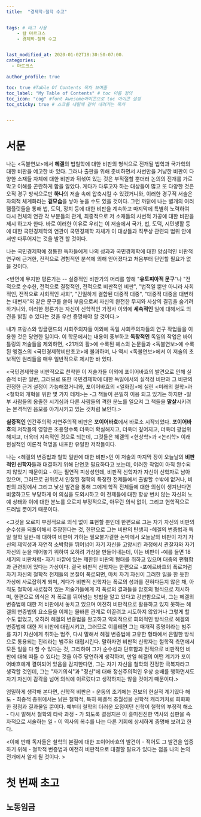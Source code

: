 ```yaml
---
title:  "경제학-철학 수고"


tags: # 태그 사용
    - 칼 마르크스
    - 경제학-철학 수고


last_modified_at: 2020-01-02T18:30:50-07:00.
categories:
  - 마르크스

author_profile: true

toc: true #Table Of Contents 목차 보여줌
toc_label: "My Table of Contents" # toc 이름 정의
toc_icon: "cog" #font Awesome아이콘으로 toc 아이콘 설정
toc_sticky: true # 스크롤 내릴때 같이 내려가는 목차


---
```

# 서문

나는 <독불연보>에서 <strong>헤겔</strong>의 법철학에 대한 비판의 형식으로 전개될 법학과 국가학의 대한 비판을 예고한 바 있다.
그러나 출판을 위해 준비하면서 사변만을 겨냥한 비판이 다양한 소재들 자체에 대한 비판과 뒤섞여 있는 것은 부적절할 뿐더러 논의의 전개를 가로막고 이해를 곤란하게 함을 알았다.
게다가 다루고자 하는 대상들이 많고 또 다양한 것은 오직 경구 방식으로만 <strong>하나</strong>의 저술 속에 압축시킬 수 있겠거니와, 이러한 경구적 서술은 자의적 체계화라는 <strong>겉모습</strong>을 낳아 놓을 수도 있을 것이다.
그런 까닭에 나는 별개의 여러 팸플릿들을 통해 법, 도덕, 정치 등에 대한 비판을 계속하고 마지막에 특별히 노력하여 다시 전체의 연관 각 부분들의 관계, 최종적으로 저 소재들의 사변적 가공에 대한 비판을 제시 하고자 한다.
바로 이러한 이유로 우리는 이 저술에서 국가, 법, 도덕, 시민생활 등에 대한 국민경제학의 연관이 국민경제학 자체가 이 대상들과 직무상 관련되 범위 안에서만 다루어지는 것을 발견 할 것이다.

나는 국민경제학에 정통한 독자들에게 나의 성과과 국민경제학에 대한 양심적인 비판적 연구에 근거한, 전적으로 경험적인 분석에 의해 얻어졌다고 처음부터 단언할 필요가 없을 것이다.

<반면에 무지한 평론가는 -- 실증적인 비판가의 머리를 향해 "<strong>유토피아적 문구</strong>"나 "전적으로 순수한, 전적으로 결정적인, 전적으로 비판적인 비판", "법적일 뿐만 아니라 사회적인, 전적으로 사회적인 사회", "긴밀하게 결합된 대중적 대중", "대중적 대중을 대변하는 대변자"와 같은 문구를 쏟아 부음으로써 자신의 완전한 무지와 사상의 결핍을 숨기려 하거니와, 이러한 평론가는 자신이 신학적인 가정사 이외에 <strong>세속적인</strong> 일에 대해서도 의견을 밝힐 수 있다는 것을 우선 증명해야 할 것이다.>

내가 프랑스와 잉글랜드의 사회주의자들 이외에 독일 사회주의자들의 연구 작업들을 이용한 것은 당연한 일이다.
이 학문에서는 내용이 풍부하고 <strong>독창적인</strong> 독일의 작업은 바이틀링의 저술들을 제외하면, <21개의 활>에 수록된 헤스의 논문들과 <독불연보>에 수록된 엥겔스의 <국민경제학비판초고>에 불과하며, 나 역시 <독불연보>에서 이 저술의 초보적인 원리들을 매우 일반적으로 제시한 바 있다.

&lt;국민경제학을 비판적으로 천착한 이 저술가들 이외에 포이어바흐의 발견으로 인해 실증적 비판 일반, 그러므로 또한 국민경제학에 대한 독일에서의 실적정 비판과 그 비판의 진정한 근거 설정이 가능해졌거니와, 포이어바흐의 &lt;일화집&gt;에 실린 &lt;미래의 철학&gt;과 &lt;철학의 개혁을 위한 몇 가지 테제&gt;는 -그 책들이 은밀히 이용 되고 있기는 하지만 -일부 사람들의 옹졸한 시기심과 다른 사람들의 격한 분노를 일으켜 그 책들을 <strong>말살</strong>시키려는 본격적인 음모를 야기시키고 있는 것처럼 보인다.&gt;

<strong>실증적인</strong> 인간주의적&middot;자연주의적 비판은 <strong>포이어바흐</strong>에서 바로소 시작되었다.
<strong>포이어바흐</strong>의 저작들의 영향은 조용할수록 더욱더 확실해지고, 더욱더 깊어지고, 더욱더 광범위해지고, 더욱더 지속적인 것으로 되는데, 그것들은 헤겔의 <현상학>과 <논리학> 이래 현실적인 이론적 혁명을 내포한 유일한 저작들이다.

나는 &lt;헤겔의 변증법과 철학 일반에 대한 비판&gt;인 이 저술의 마지막 장이 오늘날의 <strong>비판적인 신학자</strong>들과 대결하기 위해 단연코 필요하다고 보는데, 이러한 작업이 아직 완수되지 않았기 때문이요 - 이는 필연적 피상성인데, 비판적 신학자가 자신이 신학자로 남아 있으며, 그러므로 권위로서 인정된 철학의 특정한 전제들에서 출발할 수밖에 없거나, 비판의 과정에서 그리고 낯선 발견을 통해 그에게 학적 전체들에 대한 의심이 생겨난다면 비굴하고도 부당하게 이 의심을 도외시하고 이 전제들에 대한 항상 변치 않는 자신의 노예 상태와 이에 대한 분노를 오로지 부정적으로, 아무런 의식 없이, 그리고 현학적으로 드러낼 뿐이기 때문이다.

<그것을 오로지 부정적으로 의식 없이 표현할 뿐인데 한편으로 그는 자기 자신의 비판의 순수성을 되풀이해서 주장한다는 것, 한편으로 그는 비판의 탄생지 -헤겔의 변증법과 독일 철학 일반-에 대하여 비판이 가하는 필요불가결한 논박에서 오늘날의 비판이 자기 자신의 제약성과 자연적 소박함을 뛰어넘어 자기 자신을 고양시킨 과정에서 관찰자와 자기 자신의 눈을 떼어놓기 위하여 오히려 가상을 만들어내는데, 이는 비판이 -예를 들면 18세기의 비판처럼- 자기 바깥에 있는 제한된 비판의 형태를 취하고 있으며 대중의 편협함과 관련되어 있다는 가상이다. 결국 비판적 신학자는 한편으로 -포에르바흐의 폭로처럼 자기 자신의 철학적 전제들의 본질이 폭로되면, 마치 자기 자신이 그러한 일을 한 듯한 가상에 사로잡히게 되며, 게다가 비판적 신학자는 폭로의 성과를 전혀다듬지 않은 채, 아직도 철학에 사로잡혀 있는 저술가들에게 저 폭로의 결과들을 암호의 형식으로 제시하며, 한편으로 의식은 저 폭로를 뛰어넘는 방법을 알고 있다고 강변함으로써, 그는 헤겔의 변증법에 대한 저 비판에서 놓치고 있으며 여전히 비판적으로 활용하고 있지 못하는 헤겔의 변증법의 요소들을 이제는 올바른 관계로 이끌려고 시도하지 않았거나 그렇게 할 수도 없었고, 오히려 헤겔의 변증법을 완고하고 악의적으로 회의적인 방식으로 헤겔의 변증법에 대한 저 비판에 대립시키고, 그러므로 이를테면 그는 매개적 증명이라는 범주를 자기 자신에게 취하는 범주, 다시 말해서 헤겔 변증법에 고유한 형태에서 은밀한 방식으로 통용되는 진리라는 범주와 대립시킨다.
말하자면 비판적 신학자는 철학적 측면에서 모든 일을 다 할 수 있다는 것, 그리하여 그가 순수성과 단호함과 전적으로 비판적인 비판에 대해 떠들 수 있다는 것을 아주 당연하게 생각하며, 만일 헤겔의 어떤 계기가 포이어바흐에게 결여되어 있음을 감지한다면, 그는 자기 자신을 철학의 진정한 극복자라고 생각할 것인데, 그는 "자기의식"과 "정신"에 대해 정신주의적인 우상 숭배를 행하면서도 자기 자신이 감각을 넘어 의식에 이르렀다고 생각하지는 않을 것이기 때문이다.>

엄밀하게 생각해 본다면, 신학적 비판은 - 운동의 초기에는 진보의 현실적 계기였다 해도 - 최종적 층위에서는 낡은 철학적, 특히 헤겔적 초월성을 신학적 캐리커처로 희화화한 정점과 결과물일 뿐이다.
예부터 철학의 더러운 오점이던 신학이 철학의 부정적 해소 - 다시 말해서 철학의 타락 과정 - 가 되도록 결정지은 이 흥미진진한 역사의 심판을 즉자적으로 서술하는 일 - 이 역사의 복수를 나는 다른 기회에 상세하게 증명해 보려고 한다.

&lt;이에 반해 독자들은 철학의 본질에 대한 포이어바흐의 발견이 - 적어도 그 발견을 입증하기 위해 - 철학적 변증법과 여전히 비판적으로 대결할 필요가 있다는 점을 나의 논의 전개에서 알게 될 것이다. &gt;

# 첫 번째 초고

## 노동임금
